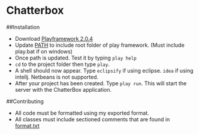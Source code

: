 Chatterbox
==============

##Installation

- Download [Playframework 2.0.4](http://download.playframework.org/releases/play-2.0.4.zip)
- Update [PATH](http://java.com/en/download/help/path.xml) to include root folder of play framework. (Must include play.bat if on windows)
- Once path is updated. Test it by typing `play help`
- `cd` to the project folder then type `play`. 
- A shell should now appear. Type `eclipsify` if using eclipse. `idea` if using intellj. Netbeans is not supported.
- After your project has been created. Type `play run`. This will start the server with the ChatterBox application.

##Contributing

- All code must be formatted using my exported format.
- All classes must include sectioned comments that are found in [format.txt](app/format.txt)